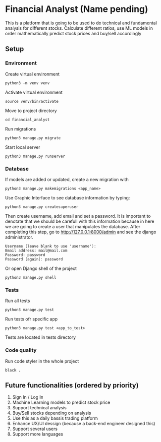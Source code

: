 # Financial Analyst (Name pending)
This is a platform that is going to be used to do technical and fundamental analysis for different stocks. Calculate different ratios, use ML models in order mathematically predict stock prices and buy/sell accordingly

## Setup
### Environment
Create virtual environment
```
python3 -m venv venv
```

Activate virtual environment
```
source venv/bin/activate
```

Move to project directory
```
cd financial_analyst
```

Run migrations
```
python3 manage.py migrate
```

Start local server
```
python3 manage.py runserver
```

### Database
If models are added or updated, create a new migration with
```
python3 manage.py makemigrations <app_name>
```

Use Graphic Interface to see database information by typing:  
```
python3 manage.py createsuperuser
``` 

Then create username, add email and set a password. It is important to denotate that we should be carefull with this information because in here we are going to create a user that manipulates the database. After completing this step, go to http://127.0.0.1:8000/admin and see the django administrator.
```
Username (leave blank to use 'username'): 
Email address: mail@mail.com
Password: password
Password (again): password
```

Or open Django shell of the project
```
python3 manage.py shell
```

### Tests
Run all tests
```
python3 manage.py test
```

Run tests ofr specific app
```
python3 manage.py test <app_to_test>
```

Tests are located in tests directory

### Code quality 
Run code styler in the whole project
```
black .
```

## Future functionalities (ordered by priority)
1. Sign In / Log In
2. Machine Learning models to predict stock price
3. Support technical analysis
4. Buy/Sell stocks depending on analysis
5. Use this as a daily bassis trading platform
6. Enhance UX/UI dessign (because a back-end engineer designed this)
7. Support several users
8. Support more languages
